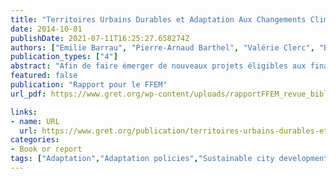 ```yaml
---
title: "Territoires Urbains Durables et Adaptation Aux Changements Climatiques"
date: 2014-10-01
publishDate: 2021-07-11T16:25:27.658274Z
authors: ["Emilie Barrau", "Pierre-Arnaud Barthel", "Valérie Clerc", "Bénédicte Hermelin", "Eric Huybrechts", "Aurélie Landon", "Vincent Viguié"]
publication_types: ["4"]
abstract: "Afin de faire émerger de nouveaux projets éligibles aux financements du Fonds Français pour l’environnement mondial (FFEM) sur la thématique « territoires urbains durables », le Gret a été missionné par le secrétariat du FFEM pour identifier les enjeux des villes du sud et fournir une analyse des outils et des innovations méthodologiques et technologiques existants. Cette collaboration a notamment permis de réaliser une revue bibliographique sur la thématique « villes durables & adaptation aux changements climatiques ». Cette revue bibliographique a permis d’analyser les outils et les actions d’adaptation existants sous différents angles : efficacité, innovation, durabilité économique et financière, adaptation aux champs géographiques et aux systèmes de gouvernance… A l’issue de ce travail, des propositions d’orientations stratégiques qui prennent en compte les spécificités du FFEM, ont été élaborés et mises en débat."
featured: false
publication: "Rapport pour le FFEM"
url_pdf: https://www.gret.org/wp-content/uploads/rapportFFEM_revue_biblio_territoires_urbains_durables_VF1.pdf

links:
- name: URL
  url: https://www.gret.org/publication/territoires-urbains-durables-et-adaptation-aux-changements-climatiques-revue-bibliographique/
categories:
- Book or report
tags: ["Adaptation","Adaptation policies","Sustainable city development"]
---
```


